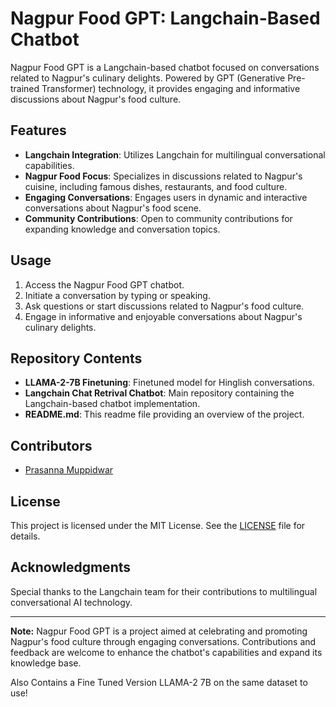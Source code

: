 # Nagpur Food GPT: Langchain-Based Chatbot


Nagpur Food GPT is a Langchain-based chatbot focused on conversations related to Nagpur's culinary delights. Powered by GPT (Generative Pre-trained Transformer) technology, it provides engaging and informative discussions about Nagpur's food culture.

## Features

- **Langchain Integration**: Utilizes Langchain for multilingual conversational capabilities.
- **Nagpur Food Focus**: Specializes in discussions related to Nagpur's cuisine, including famous dishes, restaurants, and food culture.
- **Engaging Conversations**: Engages users in dynamic and interactive conversations about Nagpur's food scene.
- **Community Contributions**: Open to community contributions for expanding knowledge and conversation topics.

## Usage

1. Access the Nagpur Food GPT chatbot.
2. Initiate a conversation by typing or speaking.
3. Ask questions or start discussions related to Nagpur's food culture.
4. Engage in informative and enjoyable conversations about Nagpur's culinary delights.

## Repository Contents

- **LLAMA-2-7B Finetuning**: Finetuned model for Hinglish conversations.
- **Langchain Chat Retrival Chatbot**: Main repository containing the Langchain-based chatbot implementation.
- **README.md**: This readme file providing an overview of the project.

## Contributors

- [Prasanna Muppidwar](https://github.com/prasanna-muppidwar)

## License

This project is licensed under the MIT License. See the [LICENSE](LICENSE) file for details.

## Acknowledgments

Special thanks to the Langchain team for their contributions to multilingual conversational AI technology.

---

**Note:** Nagpur Food GPT is a project aimed at celebrating and promoting Nagpur's food culture through engaging conversations. Contributions and feedback are welcome to enhance the chatbot's capabilities and expand its knowledge base.

Also Contains a Fine Tuned Version LLAMA-2 7B on the same dataset to use!
